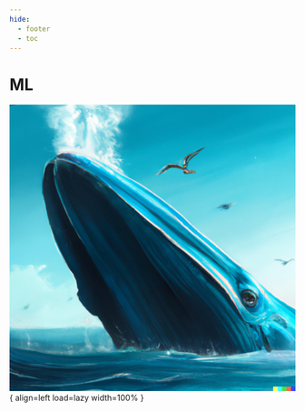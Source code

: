 ```yaml
---
hide:
  - footer
  - toc
---
```


# ML

![Whale 003](../assets/images/home/whale-003.png){ align=left load=lazy width=100% }
